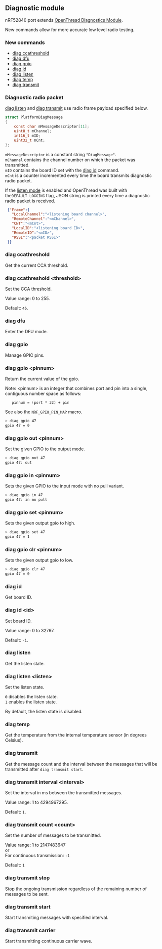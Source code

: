 ## Diagnostic module

nRF52840 port extends [OpenThread Diagnostics Module][DIAG].

New commands allow for more accurate low level radio testing.

### New commands
 * [diag ccathreshold](#diag-ccathreshold)
 * [diag dfu](#diag-dfu)
 * [diag gpio](#diag-gpio)
 * [diag id](#diag-id)
 * [diag listen](#diag-listen)
 * [diag temp](#diag-temp)
 * [diag transmit](#diag-transmit)

### Diagnostic radio packet
[diag listen](#diag-listen) and [diag transmit](#diag-transmit) use radio frame payload specified below.

 ```c
 struct PlatformDiagMessage
 {
     const char mMessageDescriptor[11];
     uint8_t mChannel;
     int16_t mID;
     uint32_t mCnt;
 };
 ```

`mMessageDescriptor` is a constant string `"DiagMessage"`.<br />
`mChannel` contains the channel number on which the packet was transmitted.<br />
`mID` contains the board ID set with the [diag id](#diag-id) command.<br />
`mCnt` is a counter incremented every time the board transmits diagnostic radio packet.

If the [listen mode](#diag-listen) is enabled and OpenThread was built with the`DEFAULT_LOGGING` flag, JSON string is printed every time a diagnostic radio packet is received.

```JSON
 {"Frame":{
   "LocalChannel":"<listening board channel>",
   "RemoteChannel":"<mChannel>",
   "CNT":"<mCnt>",
   "LocalID":"<listening board ID>",
   "RemoteID":"<mID>",
   "RSSI":"<packet RSSI>"
 }}
```

### diag ccathreshold
Get the current CCA threshold.

### diag ccathreshold \<threshold\>
Set the CCA threshold.

Value range: 0 to 255.

Default: `45`.

### diag dfu
Enter the DFU mode.

### diag gpio
Manage GPIO pins.

### diag gpio \<pinnum\>
Return the current value of the gpio.

Note: \<pinnum\> is an integer that combines port and pin into a single,
contiguous number space as follows:
```
   pinnum = (port * 32) + pin
```
See also the [`NRF_GPIO_PIN_MAP`](../../../third_party/NordicSemiconductor/hal/nrf_gpio.h) macro.

```bash
> diag gpio 47
gpio 47 = 0
```

### diag gpio out \<pinnum\>
Set the given GPIO to the output mode.
```bash
> diag gpio out 47
gpio 47: out
```

### diag gpio in \<pinnum\>
Sets the given GPIO to the input mode with no pull variant.
```bash
> diag gpio in 47
gpio 47: in no pull
```

### diag gpio set \<pinnum\>
Sets the given output gpio to high.
```bash
> diag gpio set 47
gpio 47 = 1
```

### diag gpio clr \<pinnum\>
Sets the given output gpio to low.
```bash
> diag gpio clr 47
gpio 47 = 0
```

### diag id
Get board ID.

### diag id \<id\>
Set board ID.

Value range: 0 to 32767.

Default: `-1`.

### diag listen
Get the listen state.

### diag listen \<listen\>
Set the listen state.

`0` disables the listen state.<br />
`1` enables the listen state.

By default, the listen state is disabled.

### diag temp
Get the temperature from the internal temperature sensor (in degrees Celsius).

### diag transmit
Get the message count and the interval between the messages that will be transmitted after `diag transmit start`.

### diag transmit interval \<interval\>
Set the interval in ms between the transmitted messages.

Value range: 1 to 4294967295.

Default: `1`.

### diag transmit count \<count\>
Set the number of messages to be transmitted.

Value range: 1 to 2147483647<br />
or<br />
For continuous transmission: `-1`

Default: `1`

### diag transmit stop
Stop the ongoing transmission regardless of the remaining number of messages to be sent.

### diag transmit start
Start transmiting messages with specified interval.

### diag transmit carrier
Start transmitting continuous carrier wave.

[DIAG]: ./../../../src/core/diags/README.md
